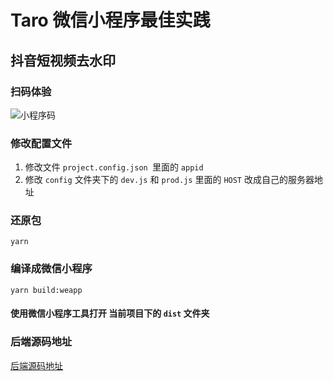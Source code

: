 # Taro 微信小程序最佳实践
## 抖音短视频去水印
### 扫码体验
![小程序码](https://shop-img.ionic.fun/gh_f721ab07b5df_258.jpg)
### 修改配置文件
1. 修改文件 `project.config.json `里面的 `appid`
2. 修改 `config` 文件夹下的 `dev.js` 和 `prod.js` 里面的 `HOST` 改成自己的服务器地址
### 还原包
`yarn`
### 编译成微信小程序
`yarn build:weapp`
#### 使用微信小程序工具打开 当前项目下的 `dist` 文件夹

### 后端源码地址
[后端源码地址](https://github.com/zerox-v/ToolApi)



